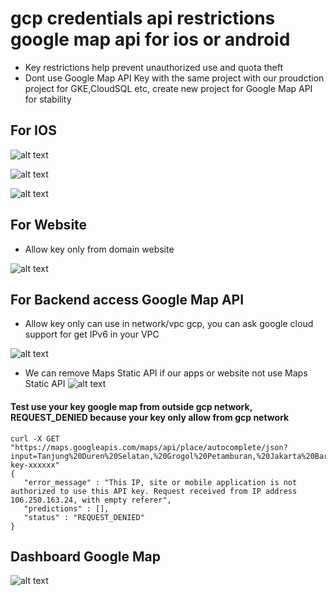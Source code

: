 # gcp credentials api restrictions google map api for ios or android
- Key restrictions help prevent unauthorized use and quota theft
- Dont use Google Map API Key with the same project with our proudction project for GKE,CloudSQL etc, create new project for Google Map API for stability

## For IOS
![alt text](https://i.imgur.com/qWIOaRW.png)

![alt text](https://i.imgur.com/vTKWsZU.png)

![alt text](https://i.imgur.com/uQo4eqt.png)

## For Website
- Allow key only from domain website

![alt text](https://i.imgur.com/uynkCR4.png)

## For Backend access Google Map API
- Allow key only can use in network/vpc gcp, you can ask google cloud support for get IPv6 in your VPC

![alt text](https://i.imgur.com/mCAvFF0.png)

- We can remove Maps Static API if our apps or website not use Maps Static API
![alt text](https://i.imgur.com/83w0PaG.png)

#### Test use your key google map from outside gcp network, REQUEST_DENIED because your key only allow from gcp network
```
curl -X GET "https://maps.googleapis.com/maps/api/place/autocomplete/json?input=Tanjung%20Duren%20Selatan,%20Grogol%20Petamburan,%20Jakarta%20Barat,%20DKI%20Jakarta,%20Indonesia&key=your-key-xxxxxx"
{
   "error_message" : "This IP, site or mobile application is not authorized to use this API key. Request received from IP address 106.250.163.24, with empty referer",
   "predictions" : [],
   "status" : "REQUEST_DENIED"
}
```

## Dashboard Google Map
![alt text](https://i.imgur.com/TbHSNVN.png)
